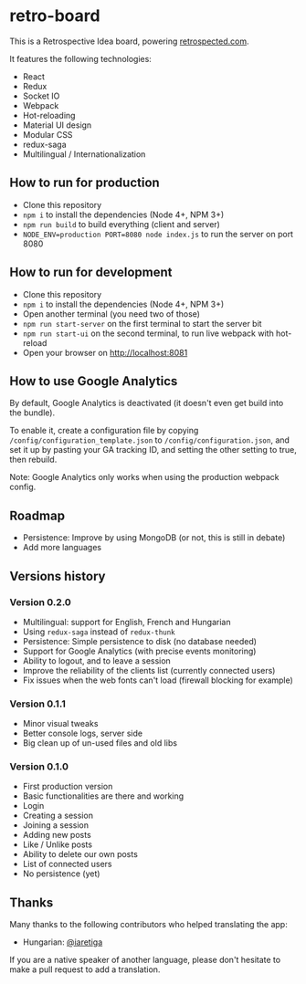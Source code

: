 # retro-board

This is a Retrospective Idea board, powering [retrospected.com](http://www.retrospected.com).

It features the following technologies:

* React
* Redux
* Socket IO
* Webpack
* Hot-reloading
* Material UI design
* Modular CSS
* redux-saga
* Multilingual / Internationalization


## How to run for production

* Clone this repository
* `npm i` to install the dependencies (Node 4+, NPM 3+)
* `npm run build` to build everything (client and server)
* `NODE_ENV=production PORT=8080 node index.js` to run the server on port 8080


## How to run for development

* Clone this repository
* `npm i` to install the dependencies (Node 4+, NPM 3+)
* Open another terminal (you need two of those)
* `npm run start-server` on the first terminal to start the server bit
* `npm run start-ui` on the second terminal, to run live webpack with hot-reload
* Open your browser on [http://localhost:8081](http://localhost:8081)


## How to use Google Analytics

By default, Google Analytics is deactivated (it doesn't even get build into the bundle).

To enable it, create a configuration file by copying `/config/configuration_template.json` to `/config/configuration.json`, and set it up by pasting your GA tracking ID, and setting the other setting to true, then rebuild.

Note: Google Analytics only works when using the production webpack config.


## Roadmap

* Persistence: Improve by using MongoDB (or not, this is still in debate)
* Add more languages


## Versions history

### Version 0.2.0

* Multilingual: support for English, French and Hungarian
* Using `redux-saga` instead of `redux-thunk`
* Persistence: Simple persistence to disk (no database needed)
* Support for Google Analytics (with precise events monitoring)
* Ability to logout, and to leave a session
* Improve the reliability of the clients list (currently connected users)
* Fix issues when the web fonts can't load (firewall blocking for example)

### Version 0.1.1

* Minor visual tweaks
* Better console logs, server side
* Big clean up of un-used files and old libs

### Version 0.1.0

* First production version
* Basic functionalities are there and working
* Login
* Creating a session
* Joining a session
* Adding new posts
* Like / Unlike posts
* Ability to delete our own posts
* List of connected users
* No persistence (yet)

## Thanks

Many thanks to the following contributors who helped translating the app:

* Hungarian: [@iaretiga](https://github.com/iaretiga)

If you are a native speaker of another language, please don't hesitate to make a pull request to add a translation.
